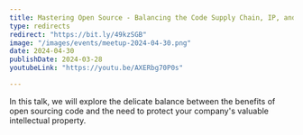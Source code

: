 ```yaml
---
title: Mastering Open Source - Balancing the Code Supply Chain, IP, and Legal Considerations
type: redirects
redirect: "https://bit.ly/49kzSGB"
image: "/images/events/meetup-2024-04-30.png"
date: 2024-04-30
publishDate: 2024-03-28
youtubeLink: "https://youtu.be/AXERbg70P0s"

---
```


In this talk, we will explore the delicate balance between the benefits of open sourcing code and the need to protect your company's valuable intellectual property.

